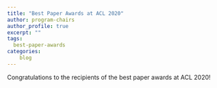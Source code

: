 ```yaml
---
title: "Best Paper Awards at ACL 2020"
author: program-chairs 
author_profile: true
excerpt: ""
tags:
  best-paper-awards
categories:
    blog
---    
```


Congratulations to the recipients of the best paper awards at ACL 2020!
